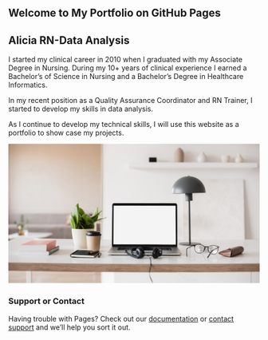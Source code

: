 ## Welcome to My Portfolio on GitHub Pages
## Alicia RN-Data Analysis

I started my clinical career in 2010 when I graduated with my Associate Degree in Nursing. During my 10+ years of clinical experience I earned a Bachelor’s of Science in Nursing and a Bachelor’s Degree in Healthcare Informatics.

In my recent position as a Quality Assurance Coordinator and RN Trainer, I started to develop my skills in data analysis.

As I continue to develop my technical skills, I will use this website as a portfolio to show case my projects.


![This is an image](https://github.com/AliciaRN/AliciaRN.github.io/blob/55661d718b5715d8d82ff081c89eaf2991e7ea27/docs/Laptop%20&%20office.png)

### Support or Contact

Having trouble with Pages? Check out our [documentation](https://docs.github.com/categories/github-pages-basics/) or [contact support](https://support.github.com/contact) and we’ll help you sort it out.
